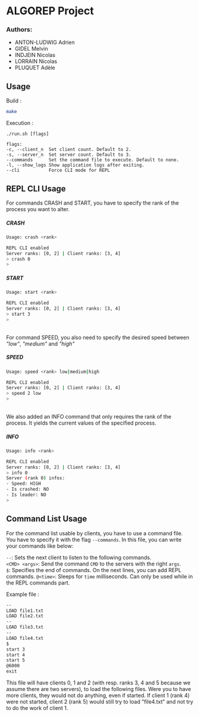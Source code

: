 # ALGOREP Project

### Authors:
 - ANTON-LUDWIG Adrien
 - GIDEL Melvin
 - INDJEIN Nicolas
 - LORRAIN Nicolas
 - PLUQUET Adèle

## Usage

Build : 
```sh
make
```

Execution :

```
./run.sh [flags]

flags:
-c, --client_n  Set client count. Default to 2.
-s, --server_n  Set server count. Default to 3.
--commands      Set the command file to execute. Default to none.
-l, --show_logs Show application logs after exiting.
--cli           Force CLI mode for REPL
```

## REPL CLI Usage

For commands CRASH and START, you have to specify the rank of the process you want to alter.

##### CRASH 
```sh
Usage: crash <rank>
```
```sh
REPL CLI enabled
Server ranks: [0, 2] | Client ranks: [3, 4]
> crash 0
>
```
##### START
```sh
Usage: start <rank>
```
```sh
REPL CLI enabled
Server ranks: [0, 2] | Client ranks: [3, 4]
> start 3
>
```
\
For command SPEED, you also need to specify the desired speed between *"low"*, *"medium"* and *"high"*
##### SPEED 
```sh
Usage: speed <rank> low|medium|high
```
```sh
REPL CLI enabled
Server ranks: [0, 2] | Client ranks: [3, 4]
> speed 2 low
>
```
\
We also added an INFO command that only requires the rank of the process. It yields the current values of the specified process.
##### INFO
```sh
Usage: info <rank>
```
```sh
REPL CLI enabled
Server ranks: [0, 2] | Client ranks: [3, 4]
> info 0
Server (rank 0) infos:
- Speed: HIGH
- Is crashed: NO
- Is leader: NO
> 
```

## Command List Usage

For the command list usable by clients, you have to use a command file. You have to specify it with the flag ```--commands```.
In this file, you can write your commands like below:

```--```: Sets the next client to listen to the following commands.\
```<CMD> <args>```: Send the command ```CMD``` to the servers with the right ```args```.\
```$```: Specifies the end of commands. On the next lines, you can add REPL commands.
```@<time>```: Sleeps for ```time``` milliseconds. Can only be used while in the REPL commands part.

Example file :
```txt
--
LOAD file1.txt
LOAD file2.txt
--
LOAD file3.txt
--
LOAD file4.txt
$
start 3
start 4
start 5
@6000
exit
```

This file will have clients 0, 1 and 2 (with resp. ranks 3, 4 and 5 because we assume there are two servers), to load the following files. Were you to have more clients, they would not do anything, even if started.
If client 1 (rank 4) were not started, client 2 (rank 5) would still try to load "file4.txt" and not try to do the work of client 1.
